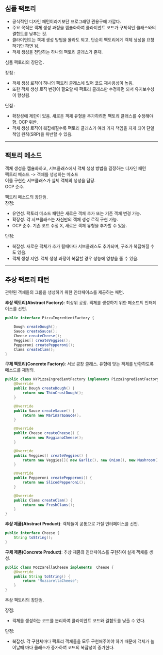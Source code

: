 ## 심플 팩토리
- 공식적인 디자인 패턴이라기보단 프로그래밍 관용구에 가깝다.
- 주요 목적은 객체 생성 과정을 캡슐화하여 클라이언트 코드가 구체적인 클래스와의 결합도를 낮추는 것.
- 클라이언트는 객체 생성 방법을 몰라도 되고, 단순히 팩토리에게 객체 생성을 요청하기만 하면 됨.
- 객체 생성을 전담하는 하나의 팩토리 클래스가 존재.

심플 팩토리의 장단점.

장점 :
- 객체 생성 로직이 하나의 팩토리 클래스에 있어 코드 재사용성이 높음.
- 또한 객체 생성 로직 변경이 필요할 때 팩토리 클래스만 수정하면 되서 유지보수성이 향상됨.
  
단점 :
- 확장성에 제한이 있음. 새로운 객체 유형을 추가하려면 팩토리 클래스를 수정해야함. OCP 위반.
-  객체 생성 로직이 복잡해질수록 팩토리 클래스가 여러 가지 책임을 지게 되어 단일 책임 원칙(SRP)을 위반할 수 있음.

------------------------------------------------------------------------------------------------------------

## 팩토리 메소드

객체 생성을 캡슐화하고, 서브클래스에서 객체 생성 방법을 결정하는 디자인 패턴  
팩토리 메소드 -> 객체를 생성하는 메소드  
이를 구현한 서브클래스가 실체 객체의 생성을 담당.  
OCP 준수.

팩토리 메소드의 장단점.  
장점:
- 유연성. 팩토리 메소드 패턴은 새로운 객체 추가 또는 기존 객체 변경 가능.
- 확장성. 각 서브클래스는 자신만의 객체 생성 로직 구현 가능.
- OCP 준수. 기존 코드 수정 X, 새로운 객체 유형을 추가할 수 있음.

단점:
- 복잡성. 새로운 객체가 추가 될때마다 서브클래스도 추가되며, 구조가 복잡해질 수도 있음.
- 객체 생성 지연. 객체 생성 과정이 복잡할 경우 성능에 영향을 줄 수 있음.

------------------------------------------------------------------------------------------------------------
## 추상 팩토리 패턴

관련된 객체들의 그룹을 생성하기 위한 인터페이스를 제공하는 패턴.  


**추상 팩토리(Abstract Factory)**: 최상위 공장. 객체를 생성하기 위한 메소드의 인터페이스를 선언. 
```java
public interface PizzaIngredientFactory {

    Dough createDough();
    Sauce createSauce();
    Cheese createCheese();
    Veggies[] createVeggies();
    Pepperoni createPepperoni();
    Clams createClam();
}
```

**구체 팩토리(Concrete Factory)**: 서브 공장 클래스. 유형에 맞는 객체를 반환하도록 메소드를 재정의. 
```java
public class NYPizzaIngredientFactory implements PizzaIngredientFactory {
    @Override
    public Dough createDough() {
        return new ThinCrustDough();
    }

    @Override
    public Sauce createSauce() {
        return new MarinaraSauce();
    }

    @Override
    public Cheese createCheese() {
        return new ReggianoCheese();
    }

    @Override
    public Veggies[] createVeggies() {
        return new Veggies[]{ new Garlic(), new Onion(), new Mushroom(), new RedPepper() };
    }

    @Override
    public Pepperoni createPepperoni() {
        return new SlicedPepperoni();
    }

    @Override
    public Clams createClam() {
        return new FreshClams();
    }
}
```
**추상 제품(Abstract Product)**: 객체들이 공통으로 가질 인터페이스를 선언. 
````java
public interface Cheese {
    String toString();
}
````
**구체 제품(Concrete Product)**: 추상 제품의 인터페이스를 구현하여 실제 객체를 생성.
````java
public class MozzarellaCheese implements  Cheese {
    @Override
    public String toString() {
        return "MozzarellaCheese";
    }
}
````



추상 팩토리의 장단점.  

장점: 
- 객체를 생성하는 코드를 분리하여 클라이언트 코드와 결합도를 낮출 수 있다.

단정:
- 복잡성. 각 구현체마다 팩토리 객체들을 모두 구현해주어야 하기 때문에 객체가 늘어날때 마다 클래스가 증가하여 코드의 복잡성이 증가한다.

